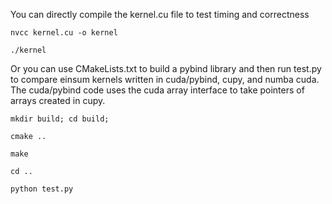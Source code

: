 You can directly compile the kernel.cu file to test timing and correctness

``nvcc kernel.cu -o kernel``

``./kernel``

Or you can use CMakeLists.txt to build a pybind library and then run test.py to compare einsum kernels written in cuda/pybind, cupy, and numba cuda. The cuda/pybind code uses the cuda array interface to take pointers of arrays created in cupy.

``mkdir build; cd build;``

``cmake ..``

``make``

``cd ..``

``python test.py``
